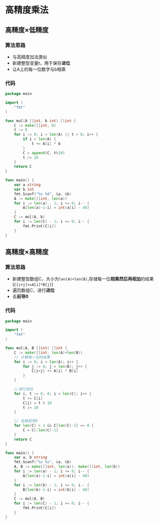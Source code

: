 # 高精度乘法

## 高精度×低精度

### 算法思路

- 与高精度加法类似
- 新建整型变量t，用于保存**进位**
- 让A上的每一位数字与b相乘

### 代码

```go
package main

import (
	"fmt"
)

func mul(A []int, b int) []int {
	C := make([]int, 0)
	t := 0
	for i := 0; i < len(A) || t > 0; i++ {
		if i < len(A) {
			t += A[i] * b
		}
		C = append(C, t%10)
		t /= 10
	}
	return C
}

func main() {
	var a string
	var b int
	fmt.Scanf("%s %d", &a, &b)
	A := make([]int, len(a))
	for i := len(a) - 1; i >= 0; i-- {
		A[len(a)-1-i] = int(a[i] - 48)
	}
	C := mul(A, b)
	for i := len(C) - 1; i >= 0; i-- {
		fmt.Print(C[i])
	}
}
```

## 高精度×高精度

### 算法思路

- 新建整型数组C，大小为`len(A)+len(B)`,存储每一位**相乘然后再相加**的结果(`C[i+j]+=A[i]*B[j]`)
- 遍历数组C，进行**进位**
- 去**前导0**

### 代码

```go
package main

import (
	"fmt"
)

func mul(A, B []int) []int {
	C := make([]int, len(A)+len(B))
	// 计算每一位的结果
	for i := 0; i < len(A); i++ {
		for j := 0; j < len(B); j++ {
			C[i+j] += A[i] * B[i]
		}
	}

	//进行进位
	for i, t := 0, 0; i < len(C); i++ {
		t += C[i]
		C[i] = t % 10
		t /= 10
	}

	// 去掉前导0
	for len(C) > 1 && C[len(C)-1] == 0 {
		C = C[:len(C)-1]
	}
	return C
}

func main() {
	var a, b string
	fmt.Scanf("%s %s", &a, &b)
	A, B := make([]int, len(a)), make([]int, len(b))
	for i := len(a) - 1; i >= 0; i-- {
		A[len(a)-1-i] = int(a[i] - 48)
	}
	for i := len(b) - 1; i >= 0; i-- {
		B[len(b)-1-i] = int(b[i] - 48)
	}
	C := mul(A, B)
	for i := len(C) - 1; i >= 0; i-- {
		fmt.Print(C[i])
	}
}
```

